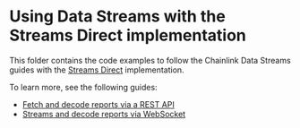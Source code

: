 # Using Data Streams with the Streams Direct implementation

This folder contains the code examples to follow the Chainlink Data Streams guides with the [Streams Direct](https://docs.chain.link/data-streams#streams-direct-using-data-streams-with-your-own-bot) implementation.

To learn more, see the following guides:

- [Fetch and decode reports via a REST API](https://docs.chain.link/data-streams/tutorials/streams-direct-api)
- [Streams and decode reports via WebSocket](https://docs.chain.link/data-streams/tutorials/streams-direct-ws)
